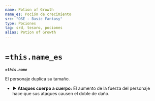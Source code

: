 ```yaml
---
name: Potion of Growth
name_es: Poción de crecimiento
src: "OSE - Basic Fantasy"
type: Pociones
tag: srd, tesoro, pociones
alias: Potion of Growth
---
```

# `=this.name_es` 

**_`=this.name`_**

El personaje duplica su tamaño. 
- ▶ **Ataques cuerpo a cuerpo:** El aumento de la fuerza del personaje hace que sus ataques causen el doble de daño.

